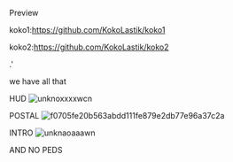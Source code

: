 Preview

koko1:https://github.com/KokoLastik/koko1

koko2:https://github.com/KokoLastik/koko2




.'

we have all that

HUD ![unknoxxxxwcn](https://user-images.githubusercontent.com/77006789/104087334-078c2b80-529a-11eb-9088-4c91583855c7.png)

POSTAL ![f0705fe20b563abdd111fe879e2db77e96a37c2a](https://user-images.githubusercontent.com/77006789/104087425-8aad8180-529a-11eb-9b07-0e05098d79f9.jpeg)

INTRO ![unknaoaaawn](https://user-images.githubusercontent.com/77006789/104087492-12938b80-529b-11eb-902e-240a83fcee38.png)




AND NO PEDS 
